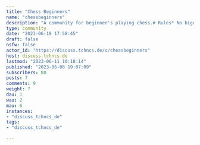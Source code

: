 ```yaml
---
title: "Chess Beginners" 
name: "chessbeginners"
description: "A community for beginner's playing chess.# Rules* No bigotry - including racism, sexism, ableism, homophobia, transphobia, or xenophobia.* Be respectful, especially when disagreeing. Everyone should feel welcome here.* No porn.* No Ads / Spamming.**This is a safe space for chess beginners, this includes your opponent, be respectful. Even if your opponent is not hanging around here**see also: * [!chess@lemmy.ml](https://lemmy.ml/c/chess)* [!anarchychess@sopuli.xyz](https://sopuli.xyz/c/anarchychess)"
type: community
date: "2023-06-19 17:58:45"
draft: false
nsfw: false
actor_id: "https://discuss.tchncs.de/c/chessbeginners"
host: discuss.tchncs.de
lastmod: "2023-06-11 10:18:14"
published: "2023-06-08 19:07:09"
subscribers: 80
posts: 7
comments: 9
weight: 7
dau: 1
wau: 2
mau: 6
instances:
- "discuss_tchncs_de"
tags: 
- "discuss_tchncs_de"

---
```

